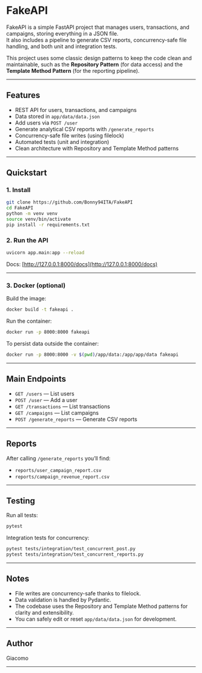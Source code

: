 # FakeAPI

FakeAPI is a simple FastAPI project that manages users, transactions, and campaigns, storing everything in a JSON file.  
It also includes a pipeline to generate CSV reports, concurrency-safe file handling, and both unit and integration tests.

This project uses some classic design patterns to keep the code clean and maintainable, such as the **Repository Pattern** (for data access) and the **Template Method Pattern** (for the reporting pipeline).

---

## Features

- REST API for users, transactions, and campaigns
- Data stored in `app/data/data.json`
- Add users via `POST /user`
- Generate analytical CSV reports with `/generate_reports`
- Concurrency-safe file writes (using filelock)
- Automated tests (unit and integration)
- Clean architecture with Repository and Template Method patterns

---

## Quickstart

### 1. Install

```sh
git clone https://github.com/Bonny94ITA/FakeAPI
cd FakeAPI
python -m venv venv
source venv/bin/activate
pip install -r requirements.txt
```

### 2. Run the API

```sh
uvicorn app.main:app --reload
```
Docs: [http://127.0.0.1:8000/docs](http://127.0.0.1:8000/docs)

---

### 3. Docker (optional)

Build the image:
```sh
docker build -t fakeapi .
```
Run the container:
```sh
docker run -p 8000:8000 fakeapi
```
To persist data outside the container:
```sh
docker run -p 8000:8000 -v $(pwd)/app/data:/app/app/data fakeapi
```

---

## Main Endpoints

- `GET /users` — List users
- `POST /user` — Add a user
- `GET /transactions` — List transactions
- `GET /campaigns` — List campaigns
- `POST /generate_reports` — Generate CSV reports

---

## Reports

After calling `/generate_reports` you’ll find:
- `reports/user_campaign_report.csv`
- `reports/campaign_revenue_report.csv`

---

## Testing

Run all tests:
```sh
pytest
```
Integration tests for concurrency:
```sh
pytest tests/integration/test_concurrent_post.py
pytest tests/integration/test_concurrent_reports.py
```

---

## Notes

- File writes are concurrency-safe thanks to filelock.
- Data validation is handled by Pydantic.
- The codebase uses the Repository and Template Method patterns for clarity and extensibility.
- You can safely edit or reset `app/data/data.json` for development.

---

## Author

Giacomo

---
